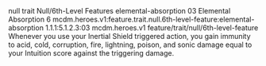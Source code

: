 <ability>
  <metadata>
    <class>null</class>
    <feature_type>trait</feature_type>
    <file_dpath>Null/6th-Level Features</file_dpath>
    <item_id>elemental-absorption</item_id>
    <item_index>03</item_index>
    <item_name>Elemental Absorption</item_name>
    <level>6</level>
    <scc>mcdm.heroes.v1:feature.trait.null.6th-level-feature:elemental-absorption</scc>
    <scdc>1.1.1:5.1.2.3:03</scdc>
    <source>mcdm.heroes.v1</source>
    <type>feature/trait/null/6th-level-feature</type>
  </metadata>
  <effects>
    <effect type="mundane">Whenever you use your Inertial Shield triggered action, you gain immunity to acid, cold, corruption, fire, lightning, poison, and sonic damage equal to your Intuition score against the triggering damage.</effect>
  </effects>
</ability>
